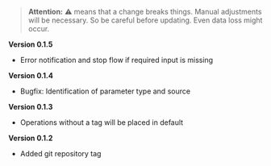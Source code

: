 > **Attention:** ⚠️ means that a change breaks things. Manual adjustments will be necessary. So be careful before updating. Even data loss might occur.

**Version 0.1.5**

- Error notification and stop flow if required input is missing

**Version 0.1.4**

- Bugfix: Identification of parameter type and source

**Version 0.1.3**

- Operations without a tag will be placed in default

**Version 0.1.2**

- Added git repository tag